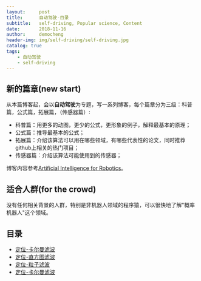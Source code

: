 ```yaml
---
layout:     post
title:      自动驾驶-目录
subtitle:   self-driving, Popular science, Content
date:       2018-11-16
author:     democheng
header-img: img/self-driving/self-driving.jpg
catalog: true
tags:
    - 自动驾驶
    - self-driving
---
```


## 新的篇章(new start)

从本篇博客起，会以**自动驾驶**为专题，写一系列博客，每个篇章分为三级：科普篇，公式篇，拓展篇，（传感器篇）:

- 科普篇：用更多的动图，更少的公式，更形象的例子，解释最基本的原理；
- 公式篇：推导最基本的公式；
- 拓展篇：介绍该算法可以用在哪些领域，有哪些代表性的论文，同时推荐github上相关的热门项目；
- 传感器篇：介绍该算法可能使用到的传感器；

博客内容参考[Artificial Intelligence for Robotics](https://www.udacity.com/course/artificial-intelligence-for-robotics--cs373)。


## 适合人群(for the crowd)

没有任何相关背景的人群，特别是非机器人领域的程序猿，可以很快地了解"概率机器人"这个领域。

## 目录

- [定位-卡尔曼滤波](https://democheng.github.io/2018/11/07/%E8%87%AA%E5%8A%A8%E9%A9%BE%E9%A9%B6-%E5%AE%9A%E4%BD%8D-%E5%8D%A1%E5%B0%94%E6%9B%BC%E6%BB%A4%E6%B3%A2-%E7%A7%91%E6%99%AE%E7%AF%87/)
- [定位-直方图滤波](https://democheng.github.io/2018/11/16/%E8%87%AA%E5%8A%A8%E9%A9%BE%E9%A9%B6-%E5%AE%9A%E4%BD%8D-%E7%9B%B4%E6%96%B9%E5%9B%BE%E6%BB%A4%E6%B3%A2-%E7%A7%91%E6%99%AE%E7%AF%87/)
- [定位-粒子滤波](https://democheng.github.io/2018/11/16/%E8%87%AA%E5%8A%A8%E9%A9%BE%E9%A9%B6-%E5%AE%9A%E4%BD%8D-%E7%B2%92%E5%AD%90%E6%BB%A4%E6%B3%A2-%E7%A7%91%E6%99%AE%E7%AF%87/)
- [定位-卡尔曼滤波](https://en.wikipedia.org/wiki/Kalman_filter)